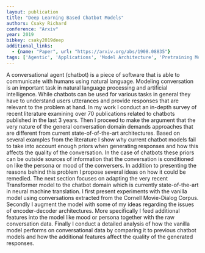 ```yaml
---
layout: publication
title: "Deep Learning Based Chatbot Models"
authors: Csaky Richard
conference: "Arxiv"
year: 2019
bibkey: csaky2019deep
additional_links:
  - {name: "Paper", url: "https://arxiv.org/abs/1908.08835"}
tags: ['Agentic', 'Applications', 'Model Architecture', 'Pretraining Methods', 'Survey Paper', 'Transformer']
---
```

A conversational agent (chatbot) is a piece of software that is able to communicate with humans using natural language. Modeling conversation is an important task in natural language processing and artificial intelligence. While chatbots can be used for various tasks in general they have to understand users utterances and provide responses that are relevant to the problem at hand. In my work I conduct an in-depth survey of recent literature examining over 70 publications related to chatbots published in the last 3 years. Then I proceed to make the argument that the very nature of the general conversation domain demands approaches that are different from current state-of-of-the-art architectures. Based on several examples from the literature I show why current chatbot models fail to take into account enough priors when generating responses and how this affects the quality of the conversation. In the case of chatbots these priors can be outside sources of information that the conversation is conditioned on like the persona or mood of the conversers. In addition to presenting the reasons behind this problem I propose several ideas on how it could be remedied. The next section focuses on adapting the very recent Transformer model to the chatbot domain which is currently state-of-the-art in neural machine translation. I first present experiments with the vanilla model using conversations extracted from the Cornell Movie-Dialog Corpus. Secondly I augment the model with some of my ideas regarding the issues of encoder-decoder architectures. More specifically I feed additional features into the model like mood or persona together with the raw conversation data. Finally I conduct a detailed analysis of how the vanilla model performs on conversational data by comparing it to previous chatbot models and how the additional features affect the quality of the generated responses.
